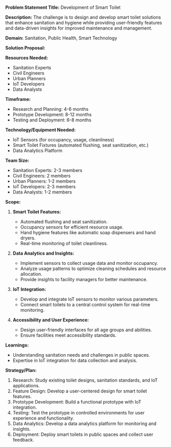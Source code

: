 **Problem Statement Title:** Development of Smart Toilet

**Description:** The challenge is to design and develop smart toilet solutions that enhance sanitation and hygiene while providing user-friendly features and data-driven insights for improved maintenance and management.

**Domain:** Sanitation, Public Health, Smart Technology

**Solution Proposal:**

**Resources Needed:**
- Sanitation Experts
- Civil Engineers
- Urban Planners
- IoT Developers
- Data Analysts

**Timeframe:**
- Research and Planning: 4-6 months
- Prototype Development: 8-12 months
- Testing and Deployment: 6-8 months

**Technology/Equipment Needed:**
- IoT Sensors (for occupancy, usage, cleanliness)
- Smart Toilet Fixtures (automated flushing, seat sanitization, etc.)
- Data Analytics Platform

**Team Size:**
- Sanitation Experts: 2-3 members
- Civil Engineers: 2 members
- Urban Planners: 1-2 members
- IoT Developers: 2-3 members
- Data Analysts: 1-2 members

**Scope:**
1. **Smart Toilet Features:**
   - Automated flushing and seat sanitization.
   - Occupancy sensors for efficient resource usage.
   - Hand hygiene features like automatic soap dispensers and hand dryers.
   - Real-time monitoring of toilet cleanliness.

2. **Data Analytics and Insights:**
   - Implement sensors to collect usage data and monitor occupancy.
   - Analyze usage patterns to optimize cleaning schedules and resource allocation.
   - Provide insights to facility managers for better maintenance.

3. **IoT Integration:**
   - Develop and integrate IoT sensors to monitor various parameters.
   - Connect smart toilets to a central control system for real-time monitoring.

4. **Accessibility and User Experience:**
   - Design user-friendly interfaces for all age groups and abilities.
   - Ensure facilities meet accessibility standards.

**Learnings:**
- Understanding sanitation needs and challenges in public spaces.
- Expertise in IoT integration for data collection and analysis.

**Strategy/Plan:**
1. Research: Study existing toilet designs, sanitation standards, and IoT applications.
2. Feature Design: Develop a user-centered design for smart toilet features.
3. Prototype Development: Build a functional prototype with IoT integration.
4. Testing: Test the prototype in controlled environments for user experience and functionality.
5. Data Analytics: Develop a data analytics platform for monitoring and insights.
6. Deployment: Deploy smart toilets in public spaces and collect user feedback.